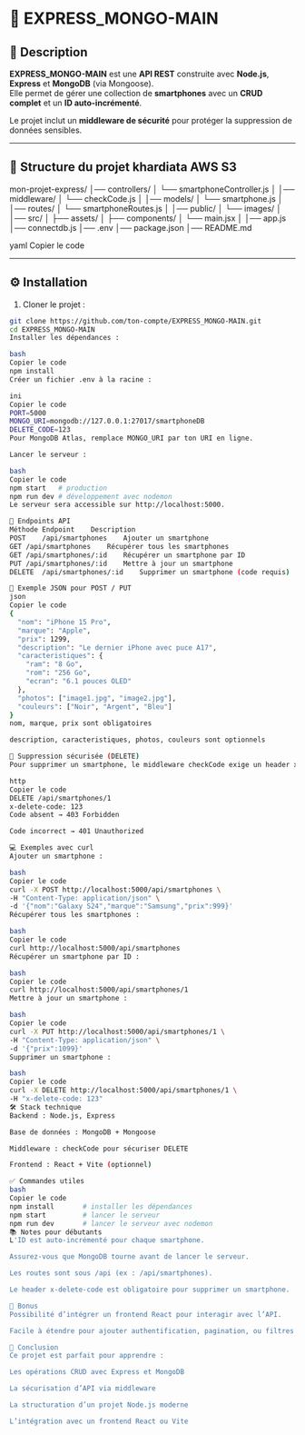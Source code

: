 # 📱 EXPRESS_MONGO-MAIN

## 🚀 Description
**EXPRESS_MONGO-MAIN** est une **API REST** construite avec **Node.js**, **Express** et **MongoDB** (via Mongoose).  
Elle permet de gérer une collection de **smartphones** avec un **CRUD complet** et un **ID auto-incrémenté**.  

Le projet inclut un **middleware de sécurité** pour protéger la suppression de données sensibles.

---

## 📂 Structure du projet khardiata AWS S3

mon-projet-express/
│── controllers/
│ └── smartphoneController.js
│
│── middleware/
│ └── checkCode.js
│
│── models/
│ └── smartphone.js 
│
│── routes/
│ └── smartphoneRoutes.js
│
│── public/
│ └── images/
│
│── src/
│ ├── assets/
│ ├── components/
│ └── main.jsx
│
│── app.js
│── connectdb.js
│── .env
│── package.json
│── README.md

yaml
Copier le code

---

## ⚙️ Installation

1. Cloner le projet :  
```bash
git clone https://github.com/ton-compte/EXPRESS_MONGO-MAIN.git
cd EXPRESS_MONGO-MAIN
Installer les dépendances :

bash
Copier le code
npm install
Créer un fichier .env à la racine :

ini
Copier le code
PORT=5000
MONGO_URI=mongodb://127.0.0.1:27017/smartphoneDB
DELETE_CODE=123
Pour MongoDB Atlas, remplace MONGO_URI par ton URI en ligne.

Lancer le serveur :

bash
Copier le code
npm start   # production
npm run dev # développement avec nodemon
Le serveur sera accessible sur http://localhost:5000.

🔗 Endpoints API
Méthode	Endpoint	Description
POST	/api/smartphones	Ajouter un smartphone
GET	/api/smartphones	Récupérer tous les smartphones
GET	/api/smartphones/:id	Récupérer un smartphone par ID
PUT	/api/smartphones/:id	Mettre à jour un smartphone
DELETE	/api/smartphones/:id	Supprimer un smartphone (code requis)

📄 Exemple JSON pour POST / PUT
json
Copier le code
{
  "nom": "iPhone 15 Pro",
  "marque": "Apple",
  "prix": 1299,
  "description": "Le dernier iPhone avec puce A17",
  "caracteristiques": {
    "ram": "8 Go",
    "rom": "256 Go",
    "ecran": "6.1 pouces OLED"
  },
  "photos": ["image1.jpg", "image2.jpg"],
  "couleurs": ["Noir", "Argent", "Bleu"]
}
nom, marque, prix sont obligatoires

description, caracteristiques, photos, couleurs sont optionnels

🔐 Suppression sécurisée (DELETE)
Pour supprimer un smartphone, le middleware checkCode exige un header x-delete-code :

http
Copier le code
DELETE /api/smartphones/1
x-delete-code: 123
Code absent → 403 Forbidden

Code incorrect → 401 Unauthorized

💻 Exemples avec curl
Ajouter un smartphone :

bash
Copier le code
curl -X POST http://localhost:5000/api/smartphones \
-H "Content-Type: application/json" \
-d '{"nom":"Galaxy S24","marque":"Samsung","prix":999}'
Récupérer tous les smartphones :

bash
Copier le code
curl http://localhost:5000/api/smartphones
Récupérer un smartphone par ID :

bash
Copier le code
curl http://localhost:5000/api/smartphones/1
Mettre à jour un smartphone :

bash
Copier le code
curl -X PUT http://localhost:5000/api/smartphones/1 \
-H "Content-Type: application/json" \
-d '{"prix":1099}'
Supprimer un smartphone :

bash
Copier le code
curl -X DELETE http://localhost:5000/api/smartphones/1 \
-H "x-delete-code: 123"
🛠️ Stack technique
Backend : Node.js, Express

Base de données : MongoDB + Mongoose

Middleware : checkCode pour sécuriser DELETE

Frontend : React + Vite (optionnel)

✅ Commandes utiles
bash
Copier le code
npm install       # installer les dépendances
npm start         # lancer le serveur
npm run dev       # lancer le serveur avec nodemon
📚 Notes pour débutants
L'ID est auto-incrémenté pour chaque smartphone.

Assurez-vous que MongoDB tourne avant de lancer le serveur.

Les routes sont sous /api (ex : /api/smartphones).

Le header x-delete-code est obligatoire pour supprimer un smartphone.

🌟 Bonus
Possibilité d’intégrer un frontend React pour interagir avec l’API.

Facile à étendre pour ajouter authentification, pagination, ou filtres avancés.

📌 Conclusion
Ce projet est parfait pour apprendre :

Les opérations CRUD avec Express et MongoDB

La sécurisation d’API via middleware

La structuration d’un projet Node.js moderne

L’intégration avec un frontend React ou Vite
